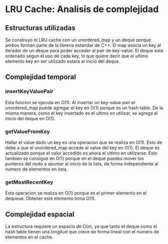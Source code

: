 # LRU Cache: Analisis de complejidad

## Estructuras utilizadas

Se construyo el LRU cache con un unordered\_map y un deque porque ambos forman parte de la libreria estandar de C++. El map asocia un key al iterador de un deque para poder acceder al pair de key-value. El deque esta ordenado segun el uso de cada key, lo que quiere decir que el ultimo elemento key en ser utilizado estara al inicio del deque.

## Complejidad temporal

### insertKeyValuePair

Esta funcion se ejecuta en O(1). Al insertar un key-value pair el unordered\_map puede agregar el key en O(1) porque es un hash table. De la misma manera, como el key insertado es el ultimo en utilizar, se agrega al inicio del deque en O(1).

### getValueFromKey

Hallar el value dado un key es una operacion que se realiza en O(1). Esto de debe a que el unordered\_map accede al value del key en O(1). El deque es actualizado porque el valor accedido es ahora el ultimo en utilizarse. Esto tambien se consigue en O(1) porque en el deque puedes mover los punteros del nodo a apuntar al inicio de la lista, de forma independiente al numero de elementos en lista.

### getMostRecentKey

Esta operacion se realiza en O(1) porque es el primer elemento en el dequeue. Obtener este elemento toma O(1).


## Complejidad espacial

La estructura requiere un espacio de O(n), ya que tanto el deque como el hash table tienen una longitud que crece de forma lineal con el numero de elementos en el cache.
